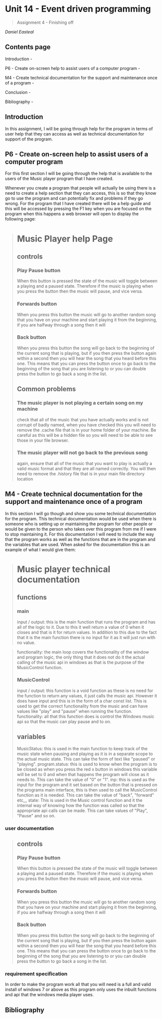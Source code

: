 # **Unit 14 - Event driven programming**

> Assignment 4 - Finishing off

_Daniel Easteal_

<div style="page-break-after: always;"></div>

## Contents page 

Introduction - 

P6 - Create on-screen help to assist users of a computer program - 

M4 - Create technical documentation for the support and maintenance once of a program - 

Conclusion - 

Bibliography - 

<div style="page-break-after: always;"></div>

## Introduction

In this assignment, I will be going through help for the program in terms of user help that they can access as well as technical documentation for support of the program.  

## P6 - Create on-screen help to assist users of a computer program

For this first section I will be going through the help that is available to the users of the Music player program that I have created.  

Whenever you create a program that people will actually be using there is a need to create a help section that they can access, this is so that they know go to use the program and can potentially fix and problems if they go wrong. For the program that I have created there will be a help guide and this will be accessed by pressing the F1 key when you are focused on the program when this happens a web browser will open to display the following page:

> # Music Player help Page
> ## controls
> ### Play Pause button
> When this button is pressed the state of the music will toggle between a playing and a paused state. Therefore if the music is playing when you press the button then the music will pause, and vice versa. 
> ### Forwards button
> When you press this button the music will go to another random song that you have on your machine and start playing it from the beginning, if you are halfway through a song then it will  
> ### Back button
> When you press this button the song will go back to the beginning of the current song that is playing, but if you then press the button again within a second then you will hear the song that you heard before this one. This means that you can press the button once to go back to the beginning of the song that you are listening to or you can double press the button to go back a song in the list. 
> ## Common problems
> ### The music player is not playing a certain song on my machine
> check that all of the music that you have actually works and is not corrupt of badly named, when you have checked this you will need to remove the .cache file that is in your home folder of your machine. Be careful as this will be a hidden file so you will need to be able to see those in your file browser. 
> ### The music player will not go back to the previous song 
> again, ensure that all of the music that you want to play is actually a valid music format and that they are all named correctly. You will then need to remove the .history file that is in your main file directory location   

## M4 - Create technical documentation for the support and maintenance once of a program
In this section I will go though and show you some technical documentation for the program. This technical documentation would be used when there is someone who is setting up or maintaining the program for other people or would be given to the person who takes over this program from me if I were to stop maintaining it. For this documentation I will need to include the way that the program works as well as the functions that are in the program and the variables that are used. When asked for the documentation this is an example of what I would give them:

> # Music player technical documentation
> ## functions
> ### main
> input / output: this is the main function that runs the program and has all of the logic to it. Due to this it well return a value of 0 when it closes and that is it for return values. In addition to this due to the fact that it is the main function there is no input for it as it will just run with no value. 

> functionality: the main loop covers the functionality of the window and program logic, the only thing that it does not do it the actual calling of the music api in windows as that is the purpose of the MusicControl function.  
> ### MusicControl
> input / output: this function is a void function as these is no need for the function to return any values, it just calls the music api. However it does have input and this is in the form of a char const list. This is used to get the correct functionality from the music and can have values like "play" and "pause" when running the function. 
> functionality: all that this function does is control the Windows music api so that the music can play pause and to on. 
> ## variables
> MusicStatus: this is used in the main function to keep track of the music state when pausing and playing as it is in a separate scope to the actual music state. This can take the form of text like "paused" or "playing".
> program.status: this is used to know when the program is to be closed as when you press the red x button in windows this variable will be set to 0 and when that happens the program will close as it needs to. This can take the value of "0" or "1". 
> inp: this is used as the input for the program and it set based on the button that is pressed on the programs main interface, this is then used to call the MusicControl function as it is needed. This can take the value of "back",  "forward" etc,,,
> state: This is used in the Music control function and it the internal way of knowing how the function was called so that the appropriate api calls can be made. This can take values of "Play", "Pause" and so on. 

### user documentation

> ## controls
> ### Play Pause button
> When this button is pressed the state of the music will toggle between a playing and a paused state. Therefore if the music is playing when you press the button then the music will pause, and vice versa. 
> ### Forwards button
> When you press this button the music will go to another random song that you have on your machine and start playing it from the beginning, if you are halfway through a song then it will  
> ### Back button
> When you press this button the song will go back to the beginning of the current song that is playing, but if you then press the button again within a second then you will hear the song that you heard before this one. This means that you can press the button once to go back to the beginning of the song that you are listening to or you can double press the button to go back a song in the list. 

### requirement specification 

In order to make the program work all that you will need is a full and valid install of windows 7 or above as this program only uses the inbuilt functions and api that the windows media player uses. 

<div style="page-break-after: always;"></div>

## Bibliography

